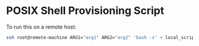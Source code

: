 # POSIX Shell Provisioning Script

To run this on a remote host:
```sh
ssh root@remote-machine ARG1="arg1" ARG2="arg2" 'bash -s' < local_script.sh
```
